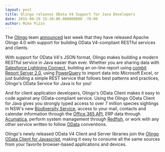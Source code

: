 ```yaml
---
layout: post
title: Olingo releases OData V4 Support for Java Developers
date: 2015-09-29 15:30:00.000000000 -78:00
author: Mike Pizzo
---
```


The [Olingo](https://olingo.apache.org/) team [announced](https://twitter.com/ApacheOlingo?ref_src=twsrc%5Etfw) last week that they have released Apache Olingo 4.0 with support for building OData V4-compliant RESTful services and clients.

With support for OData V4's JSON format, Olingo makes building a modern RESTful service in Java easier than ever. Whether you are sharing data with [Salesforce Lightning Connect](https://developer.salesforce.com/blogs/developer-relations/2015/02/access-salesforce-data-external-sources-lightning-connect.html), building an on-line report using [combit Report Server 2.0](https://www.odata.org/blog/combit-report-server-odata4), using [PowerQuery](https://www.odata.org/blog/microsoft-power-query-for-excel-releases-support-for-odata-v4) to import data into Microsoft Excel, or just building a simple REST service that follows best patterns and practices, Olingo's OData Service for Java is for you! 

And for client application developers, Olingo's OData Client makes it easy to code against any OData-compliant service. Using the Olingo OData Client for Java gives you strongly typed access to over 7 million species sightings in NSW's new [Biodiversity Service](https://www.environment.nsw.gov.au/resources/MinMedia/MinMedia15083101.pdf), access to your mail, contacts and calendar information through the [Office 365 API](https://msdn.microsoft.com/en-us/office/office365/api/api-catalog), ERP data through [Acumatica](http://adn.acumatica.com/acumatica-liberates-erp-with-odata/), perform system management through [Redfish](http://www.dmtf.org/standards/redfish), or work with any other service written to follow [OData](https://www.odata.org) conventions.

Olingo's newly released OData V4 Client and Server libraries join the [Olingo OData Client for Javascript](https://olingo.apache.org/doc/javascript/index.html), making it easy to consume all the same sources from your favorite browser-based applications and devices. 
